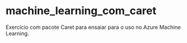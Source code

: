 # machine_learning_com_caret
Exercício com pacote Caret para ensaiar para o uso no Azure Machine Learning.
